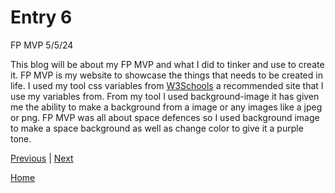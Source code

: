 # Entry 6
FP MVP 5/5/24

This blog will be about my FP MVP and what I did to tinker and use to create it. FP MVP is my website to showcase the things that needs to be created in life.
I used my tool css variables from [W3Schools](https://www.w3schools.com/) a recommended site that I use my variables from. 
From my tool I used background-image it has given me the ability to make a background from a image or any images like a jpeg or png. 
FP MVP was all about space defences so I used background image to make a space background as well as change color to give it a purple tone.




[Previous](entry05.md) | [Next](entry07.md)

[Home](../README.md)
